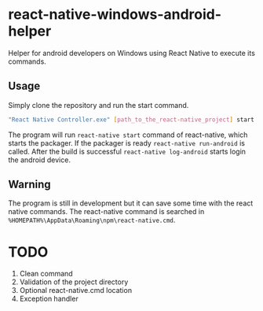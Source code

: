 # react-native-windows-android-helper
Helper for android developers on Windows using React Native to execute its commands.

## Usage
Simply clone the repository and run the start command.

```bash
"React Native Controller.exe" [path_to_the_react-native_project] start
```

The program will run `react-native start` command of react-native, which starts the packager. If the packager is ready `react-native run-android` is called. After the build is successful `react-native log-android` starts login the android device.

## Warning
The program is still in development but it can save some time with the react native commands. The react-native command is searched in `%HOMEPATH%\AppData\Roaming\npm\react-native.cmd`. 

# TODO
1) Clean command
2) Validation of the project directory
3) Optional react-native.cmd location
4) Exception handler